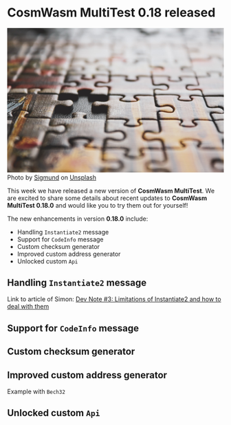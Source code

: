 # CosmWasm MultiTest 0.18 released 

![pieces](sigmund-unsplash.jpg)
Photo by <a href="https://unsplash.com/@sigmund?utm_content=creditCopyText&utm_medium=referral&utm_source=unsplash">Sigmund</a>
on <a href="https://unsplash.com/photos/brown-and-black-jigsaw-puzzle-B-x4VaIriRc?utm_content=creditCopyText&utm_medium=referral&utm_source=unsplash">Unsplash</a>

This week we have released a new version of **CosmWasm MultiTest**.
We are excited to share some details about recent updates to **CosmWasm MultiTest 0.18.0**
and would like you to try them out for yourself!

The new enhancements in version **0.18.0** include:

- Handling `Instantiate2` message
- Support for `CodeInfo` message
- Custom checksum generator
- Improved custom address generator
- Unlocked custom `Api`


## Handling `Instantiate2` message

Link to article of Simon: [Dev Note #3: Limitations of Instantiate2 and how to deal with them](https://medium.com/cosmwasm/dev-note-3-limitations-of-instantiate2-and-how-to-deal-with-them-a3f946874230)

## Support for `CodeInfo` message

## Custom checksum generator

## Improved custom address generator

Example with `Bech32`

## Unlocked custom `Api`
